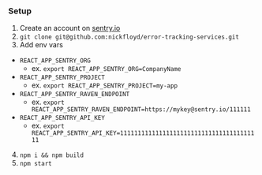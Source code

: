 ### Setup

1. Create an account on [sentry.io](https://sentry.io/)
2. `git clone git@github.com:nickfloyd/error-tracking-services.git`
3. Add env vars
  * `REACT_APP_SENTRY_ORG`
    * ex. `export REACT_APP_SENTRY_ORG=CompanyName`
  * `REACT_APP_SENTRY_PROJECT`
    * ex. `export REACT_APP_SENTRY_PROJECT=my-app`
  * `REACT_APP_SENTRY_RAVEN_ENDPOINT`
    * ex. `export REACT_APP_SENTRY_RAVEN_ENDPOINT=https://mykey@sentry.io/111111`
  * `REACT_APP_SENTRY_API_KEY`
    * ex. `export REACT_APP_SENTRY_API_KEY=1111111111111111111111111111111111111111`
4. `npm i && npm build`
5. `npm start`